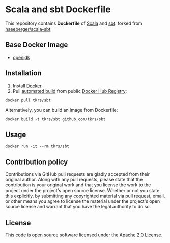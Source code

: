 # Scala and sbt Dockerfile

This repository contains **Dockerfile** of [Scala](http://www.scala-lang.org) and [sbt](http://www.scala-sbt.org). forked from [hseeberger/scala-sbt](https://github.com/hseeberger/scala-sbt)


## Base Docker Image ##

* [openjdk](https://hub.docker.com/_/openjdk)


## Installation ##

1. Install [Docker](https://www.docker.com)
2. Pull [automated build](https://hub.docker.com/r/tkrs/sbt/) from public [Docker Hub Registry](https://registry.hub.docker.com):
```
docker pull tkrs/sbt
```
Alternatively, you can build an image from Dockerfile:
```
docker build -t tkrs/sbt github.com/tkrs/sbt
```


## Usage ##

```
docker run -it --rm tkrs/sbt
```


## Contribution policy ##

Contributions via GitHub pull requests are gladly accepted from their original author. Along with any pull requests, please state that the contribution is your original work and that you license the work to the project under the project's open source license. Whether or not you state this explicitly, by submitting any copyrighted material via pull request, email, or other means you agree to license the material under the project's open source license and warrant that you have the legal authority to do so.


## License ##

This code is open source software licensed under the [Apache 2.0 License]("http://www.apache.org/licenses/LICENSE-2.0.html").
